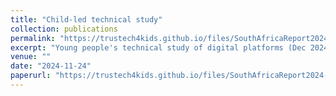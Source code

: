 ```yaml
---
title: "Child-led technical study"
collection: publications
permalink: "https://trustech4kids.github.io/files/SouthAfricaReport2024-2.pdf"
excerpt: "Young people's technical study of digital platforms (Dec 2024)"
venue: ""
date: "2024-11-24"
paperurl: "https://trustech4kids.github.io/files/SouthAfricaReport2024-2.pdf"
---
```

